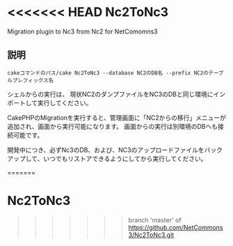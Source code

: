 <<<<<<< HEAD
Nc2ToNc3
==============

Migration plugin to Nc3 from Nc2 for NetComomns3

## 説明

```
cakeコマンドのパス/cake Nc2ToNc3 --database NC2のDB名 --prefix NC2のテーブルプレフィックス名
```

シェルからの実行は、
現状NC2のダンプファイルをNC3のDBと同じ環境にインポートして実行してください。

CakePHPのMigrationを実行すると、管理画面に「NC2からの移行」メニューが追加され、画面から実行可能になります。
画面からの実行は別環境のDBへも接続可能です。

開発中につき、必ずNc3のDB、および、NC3のアップロードファイルをバックアップして、いつでもリストアできるようにしてから実行してください。

=======
# Nc2ToNc3
>>>>>>> branch 'master' of https://github.com/NetCommons3/Nc2ToNc3.git
